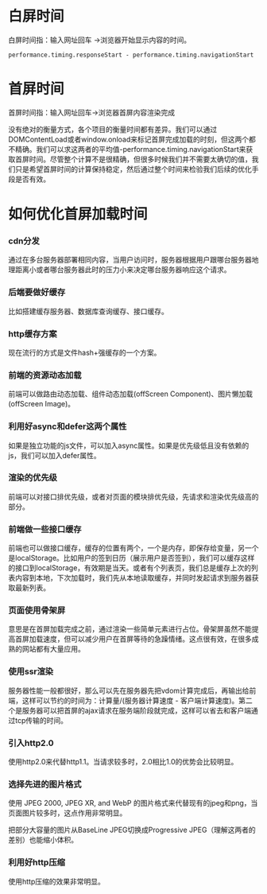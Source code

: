 # 白屏时间
白屏时间指：输入网址回车 ->浏览器开始显示内容的时间。

`performance.timing.responseStart - performance.timing.navigationStart`

 # 首屏时间
首屏时间指：输入网址回车->浏览器首屏内容渲染完成

没有绝对的衡量方式，各个项目的衡量时间都有差异。我们可以通过DOMContentLoad或者window.onload来标记首屏完成加载的时刻，但这两个都不精确。我们可以求这两者的平均值-performance.timing.navigationStart来获取首屏时间。尽管整个计算不是很精确，但很多时候我们并不需要太确切的值，我们只是希望首屏时间的计算保持稳定，然后通过整个时间来检验我们后续的优化手段是否有效。

# 如何优化首屏加载时间
### cdn分发
通过在多台服务器部署相同内容，当用户访问时，服务器根据用户跟哪台服务器地理距离小或者哪台服务器此时的压力小来决定哪台服务器响应这个请求。

### 后端要做好缓存
比如搭建缓存服务器、数据库查询缓存、接口缓存。

### http缓存方案
现在流行的方式是文件hash+强缓存的一个方案。

### 前端的资源动态加载
前端可以做路由动态加载、组件动态加载(offScreen Component)、图片懒加载(offScreen Image)。

### 利用好async和defer这两个属性
如果是独立功能的js文件，可以加入async属性。如果是优先级低且没有依赖的js，我们可以加入defer属性。

### 渲染的优先级
前端可以对接口排优先级，或者对页面的模块排优先级，先请求和渲染优先级高的部分。

### 前端做一些接口缓存
前端也可以做接口缓存，缓存的位置有两个，一个是内存，即保存给变量，另一个是localStorage。比如用户的签到日历（展示用户是否签到），我们可以缓存这样的接口到localStorage，有效期是当天。或者有个列表页，我们总是缓存上次的列表内容到本地，下次加载时，我们先从本地读取缓存，并同时发起请求到服务器获取最新列表。

### 页面使用骨架屏
意思是在首屏加载完成之前，通过渲染一些简单元素进行占位。骨架屏虽然不能提高首屏加载速度，但可以减少用户在首屏等待的急躁情绪。这点很有效，在很多成熟的网站都有大量应用。

### 使用ssr渲染
服务器性能一般都很好，那么可以先在服务器先把vdom计算完成后，再输出给前端，这样可以节约的时间为：计算量/(服务器计算速度 - 客户端计算速度)。第二个是服务器可以把首屏的ajax请求在服务端阶段就完成，这样可以省去和客户端通过tcp传输的时间。

### 引入http2.0
使用http2.0来代替http1.1。当请求较多时，2.0相比1.0的优势会比较明显。

### 选择先进的图片格式
使用 JPEG 2000, JPEG XR, and WebP 的图片格式来代替现有的jpeg和png，当页面图片较多时，这点作用非常明显。

把部分大容量的图片从BaseLine JPEG切换成Progressive JPEG（理解这两者的差别）也能缩小体积。

### 利用好http压缩
使用http压缩的效果非常明显。
